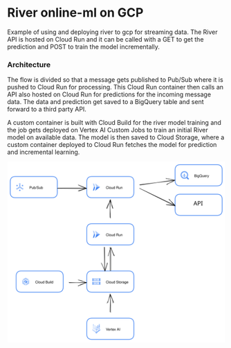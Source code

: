 # River online-ml on GCP
Example of using and deploying river to gcp for streaming data. The River API is hosted on Cloud Run and it can be called with a GET to get the prediction and POST to train the model incrementally.

### Architecture
The flow is divided so that a message gets published to Pub/Sub where it is pushed to Cloud Run for processing. This Cloud Run container then calls an API also hosted on Cloud Run for predictions for the incoming message data. The data and prediction get saved to a BigQuery table and sent forward to a third party API.

A custom container is built with Cloud Build for the river model training and the job gets deployed on Vertex AI Custom Jobs to train an initial River model on available data. The model is then saved to Cloud Storage, where a custom container deployed to Cloud Run fetches the model for prediction and incremental learning.

![Alt text](/docs/img/architecture.svg "GCP Architecture")